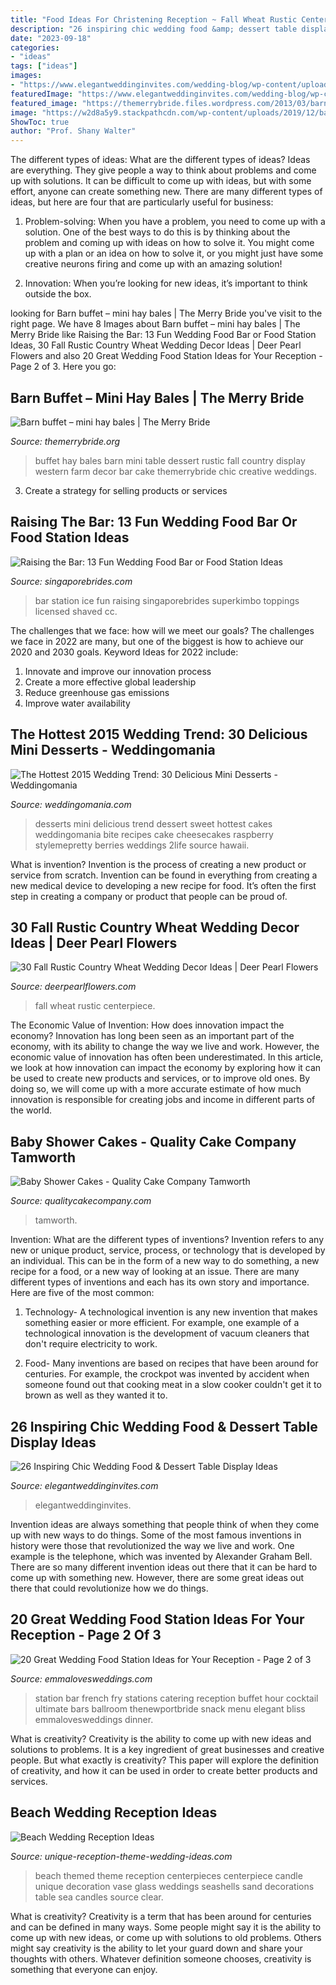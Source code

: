 ```yaml
---
title: "Food Ideas For Christening Reception ~ Fall Wheat Rustic Centerpiece"
description: "26 inspiring chic wedding food &amp; dessert table display ideas"
date: "2023-09-18"
categories:
- "ideas"
tags: ["ideas"]
images:
- "https://www.elegantweddinginvites.com/wedding-blog/wp-content/uploads/2018/02/Stylish-Florals-Dessert-Table-Decoration.jpg"
featuredImage: "https://www.elegantweddinginvites.com/wedding-blog/wp-content/uploads/2018/02/Stylish-Florals-Dessert-Table-Decoration.jpg"
featured_image: "https://themerrybride.files.wordpress.com/2013/03/barn-buffet-mini-hay-bales.jpg"
image: "https://w2d8a5y9.stackpathcdn.com/wp-content/uploads/2019/12/baby-shower-twinkle-star-bear.jpg"
ShowToc: true
author: "Prof. Shany Walter"
---
```



The different types of ideas: What are the different types of ideas?
Ideas are everything. They give people a way to think about problems and come up with solutions. It can be difficult to come up with ideas, but with some effort, anyone can create something new. There are many different types of ideas, but here are four that are particularly useful for business:
1. Problem-solving: When you have a problem, you need to come up with a solution. One of the best ways to do this is by thinking about the problem and coming up with ideas on how to solve it. You might come up with a plan or an idea on how to solve it, or you might just have some creative neurons firing and come up with an amazing solution!

2. Innovation: When you’re looking for new ideas, it’s important to think outside the box.

	

		
looking for Barn buffet – mini hay bales | The Merry Bride you've visit to the right page. We have 8 Images about Barn buffet – mini hay bales | The Merry Bride like Raising the Bar: 13 Fun Wedding Food Bar or Food Station Ideas, 30 Fall Rustic Country Wheat Wedding Decor Ideas | Deer Pearl Flowers and also 20 Great Wedding Food Station Ideas for Your Reception - Page 2 of 3. Here you go:
		
    
## Barn Buffet – Mini Hay Bales | The Merry Bride

<img loading=lazy src="https://themerrybride.files.wordpress.com/2013/03/barn-buffet-mini-hay-bales.jpg" onerror="this.onerror=null;this.src='https://tse2.mm.bing.net/th?id=OIP.mn1wm8LxymeDWxx6KJNHxgHaLH&amp;pid=15.1';" alt="Barn buffet – mini hay bales | The Merry Bride">

_Source: themerrybride.org_

>buffet hay bales barn mini table dessert rustic fall country display western farm decor bar cake themerrybride chic creative weddings. 

	

3. Create a strategy for selling products or services 

    
## Raising The Bar: 13 Fun Wedding Food Bar Or Food Station Ideas

<img loading=lazy src="http://singaporebrides.com/articles/wp-content/uploads/2015/01/Fun-Wedding-Food-Bar-and-Food-Station-Ideas-Ice-Kacang-Bar.jpg" onerror="this.onerror=null;this.src='https://tse2.mm.bing.net/th?id=OIP.DH47adAi6j12UnUFMc7I7gHaJ4&amp;pid=15.1';" alt="Raising the Bar: 13 Fun Wedding Food Bar or Food Station Ideas">

_Source: singaporebrides.com_

>bar station ice fun raising singaporebrides superkimbo toppings licensed shaved cc. 

	

The challenges that we face: how will we meet our goals?
The challenges we face in 2022 are many, but one of the biggest is how to achieve our 2020 and 2030 goals. Keyword Ideas for 2022 include: 
1. Innovate and improve our innovation process 
2. Create a more effective global leadership 
3. Reduce greenhouse gas emissions 
4. Improve water availability 

    
## The Hottest 2015 Wedding Trend: 30 Delicious Mini Desserts - Weddingomania

<img loading=lazy src="http://i.weddingomania.com/delicious-mini-desserts-24-500x750.jpg" onerror="this.onerror=null;this.src='https://tse2.mm.bing.net/th?id=OIP.HWBkjWjtk0USoG-MdnuMUwHaLH&amp;pid=15.1';" alt="The Hottest 2015 Wedding Trend: 30 Delicious Mini Desserts - Weddingomania">

_Source: weddingomania.com_

>desserts mini delicious trend dessert sweet hottest cakes weddingomania bite recipes cake cheesecakes raspberry stylemepretty berries weddings 2life source hawaii. 

	

What is invention?
Invention is the process of creating a new product or service from scratch. Invention can be found in everything from creating a new medical device to developing a new recipe for food. It’s often the first step in creating a company or product that people can be proud of.

    
## 30 Fall Rustic Country Wheat Wedding Decor Ideas | Deer Pearl Flowers

<img loading=lazy src="http://www.deerpearlflowers.com/wp-content/uploads/2016/08/wheat-fall-wedding-centerpiece.jpg" onerror="this.onerror=null;this.src='https://tse1.mm.bing.net/th?id=OIP.Nfu06de0gJMBkuMjh0EofAHaLH&amp;pid=15.1';" alt="30 Fall Rustic Country Wheat Wedding Decor Ideas | Deer Pearl Flowers">

_Source: deerpearlflowers.com_

>fall wheat rustic centerpiece. 

	

The Economic Value of Invention: How does innovation impact the economy?
Innovation has long been seen as an important part of the economy, with its ability to change the way we live and work. However, the economic value of innovation has often been underestimated. In this article, we look at how innovation can impact the economy by exploring how it can be used to create new products and services, or to improve old ones. By doing so, we will come up with a more accurate estimate of how much innovation is responsible for creating jobs and income in different parts of the world.

    
## Baby Shower Cakes - Quality Cake Company Tamworth

<img loading=lazy src="https://w2d8a5y9.stackpathcdn.com/wp-content/uploads/2019/12/baby-shower-twinkle-star-bear.jpg" onerror="this.onerror=null;this.src='https://tse1.mm.bing.net/th?id=OIP.3ZNBYe3uU40SheV_dGym_AHaHa&amp;pid=15.1';" alt="Baby Shower Cakes - Quality Cake Company Tamworth">

_Source: qualitycakecompany.com_

>tamworth. 

	

Invention: What are the different types of inventions?
Invention refers to any new or unique product, service, process, or technology that is developed by an individual. This can be in the form of a new way to do something, a new recipe for a food, or a new way of looking at an issue. There are many different types of inventions and each has its own story and importance. Here are five of the most common:
1. Technology- A technological invention is any new invention that makes something easier or more efficient. For example, one example of a technological innovation is the development of vacuum cleaners that don't require electricity to work.

2. Food- Many inventions are based on recipes that have been around for centuries. For example, the crockpot was invented by accident when someone found out that cooking meat in a slow cooker couldn't get it to brown as well as they wanted it to.

    
## 26 Inspiring Chic Wedding Food &amp; Dessert Table Display Ideas

<img loading=lazy src="https://www.elegantweddinginvites.com/wedding-blog/wp-content/uploads/2018/02/Stylish-Florals-Dessert-Table-Decoration.jpg" onerror="this.onerror=null;this.src='https://tse2.mm.bing.net/th?id=OIP.3hsK-wAGSkO5FjsOYfDkCAHaLH&amp;pid=15.1';" alt="26 Inspiring Chic Wedding Food &amp; Dessert Table Display Ideas">

_Source: elegantweddinginvites.com_

>elegantweddinginvites. 

	

Invention ideas are always something that people think of when they come up with new ways to do things. Some of the most famous inventions in history were those that revolutionized the way we live and work. One example is the telephone, which was invented by Alexander Graham Bell. There are so many different invention ideas out there that it can be hard to come up with something new. However, there are some great ideas out there that could revolutionize how we do things.

    
## 20 Great Wedding Food Station Ideas For Your Reception - Page 2 Of 3

<img loading=lazy src="https://emmalovesweddings.com/wp-content/uploads/2017/08/french-fry-wedding-food-station-idea.jpg" onerror="this.onerror=null;this.src='https://tse1.mm.bing.net/th?id=OIP.I91kgp7f_8xi_Wj0SW3TQAHaLG&amp;pid=15.1';" alt="20 Great Wedding Food Station Ideas for Your Reception - Page 2 of 3">

_Source: emmalovesweddings.com_

>station bar french fry stations catering reception buffet hour cocktail ultimate bars ballroom thenewportbride snack menu elegant bliss emmalovesweddings dinner. 

	

What is creativity?
Creativity is the ability to come up with new ideas and solutions to problems. It is a key ingredient of great businesses and creative people. But what exactly is creativity? This paper will explore the definition of creativity, and how it can be used in order to create better products and services.

    
## Beach Wedding Reception Ideas

<img loading=lazy src="http://www.unique-reception-theme-wedding-ideas.com/images/beachweddingcenterpieceideas.jpg" onerror="this.onerror=null;this.src='https://tse3.mm.bing.net/th?id=OIP.sJ67CDCmB07gB1ugHcHuMgAAAA&amp;pid=15.1';" alt="Beach Wedding Reception Ideas">

_Source: unique-reception-theme-wedding-ideas.com_

>beach themed theme reception centerpieces centerpiece candle unique decoration vase glass weddings seashells sand decorations table sea candles source clear. 

	

What is creativity?
Creativity is a term that has been around for centuries and can be defined in many ways. Some people might say it is the ability to come up with new ideas, or come up with solutions to old problems. Others might say creativity is the ability to let your guard down and share your thoughts with others. Whatever definition someone chooses, creativity is something that everyone can enjoy.

